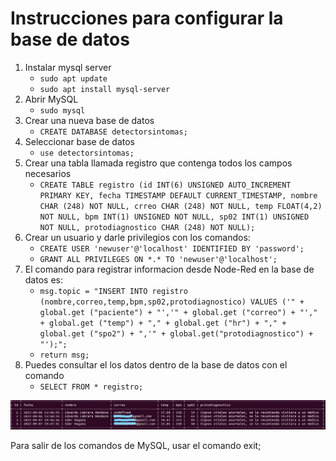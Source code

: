 # Instrucciones para configurar la base de datos

1. Instalar mysql server
    - `sudo apt update`
    - `sudo apt install mysql-server`
2. Abrir MySQL
    - `sudo mysql`
3. Crear una nueva base de datos
    - `CREATE DATABASE detectorsintomas;`
4. Seleccionar base de datos
    - `use detectorsintomas;`
5. Crear una tabla llamada registro que contenga todos los campos necesarios
    - `CREATE TABLE registro (id INT(6) UNSIGNED AUTO_INCREMENT PRIMARY KEY, fecha TIMESTAMP DEFAULT CURRENT_TIMESTAMP, nombre CHAR (248) NOT NULL, crreo CHAR (248) NOT NULL, temp FLOAT(4,2) NOT NULL, bpm INT(1) UNSIGNED NOT NULL, sp02 INT(1) UNSIGNED NOT NULL, protodiagnostico CHAR (248) NOT NULL);`
6. Crear un usuario y darle privilegios con los comandos:
    - `CREATE USER 'newuser'@'localhost' IDENTIFIED BY 'password';`
    - `GRANT ALL PRIVILEGES ON *.* TO 'newuser'@'localhost';`
7. El comando para registrar informacion desde Node-Red en la base de datos es:
    - `msg.topic = "INSERT INTO registro (nombre,correo,temp,bpm,sp02,protodiagnostico) VALUES ('" + global.get ("paciente") + "','" + global.get ("correo") + "'," + global.get ("temp") + "," + global.get ("hr") + "," + global.get ("spo2") + ",'" + global.get("protodiagnostico") + "');";`
    - `return msg;`
8. Puedes consultar el los datos dentro de la base de datos con el comando
    - `SELECT FROM * registro;`

![](https://github.com/EduCabreraMendoza/Detector-Sintomas-Covid/blob/main/Base-De-Datos.jpg)

Para salir de los comandos de MySQL, usar el comando exit;
